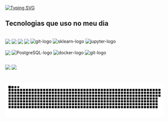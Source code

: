 [![Typing SVG](https://readme-typing-svg.demolab.com?font=Play&vCenter=true&left=true&size=50&pause=1000&color=C8F713&width=1000&height=65&lines=Ol%C3%A1+%2C+eu+me+chamo+Pierre+;Seja+Bem-Vindo+!+👋)](https://git.io/typing-svg)

</div>

## Tecnologias que uso no meu dia
<div align="left"> <br>
  <img align="center" alt-"phtyon-logo" src="https://img.shields.io/badge/Python-FFD43B?style=for-the-badge&logo=python&logoColor=blue"/>
  <img align="center" alt-"java-logo" src="https://img.shields.io/badge/Java-ED8B00?style=for-the-badge&logo=openjdk&logoColor=white"/>
  <img align="center" alt-"springboot-logo" src="https://img.shields.io/badge/Spring%20Boot-6DB33F?style=for-the-badge&logo=springboot&logoColor=white"/>
  <img align="center" alt-"pandas-logo" src="https://img.shields.io/badge/Pandas-2C2D72?style=for-the-badge&logo=pandas&logoColor=white"/>
  <img align="center" alt="git-logo" src="https://img.shields.io/badge/numpy-%23013243.svg?style=for-the-badge&logo=numpy&logoColor=white"/>
  <img align="center" alt="sklearn-logo" src="https://img.shields.io/badge/scikit_learn-F7931E?style=for-the-badge&logo=scikit-learn&logoColor=white"/>
  <img align="center" alt="jupyter-logo" src="https://img.shields.io/badge/Jupyter-F37626?style=for-the-badge&logo=jupyter&logoColor=white"/>
</div>
<div align="left"> <br>
  <img align="center" alt-"mongodb-logo" src="https://img.shields.io/badge/MongoDB-4EA94B?style=for-the-badge&logo=mongodb&logoColor=white"/>
  <img align="center" alt="PostgreSQL-logo" src="https://img.shields.io/badge/PostgreSQL-316192?style=for-the-badge&logo=postgresql&logoColor=white"/>
  <img align="center" alt="docker-logo" src="https://img.shields.io/badge/Docker-2496ED?style=for-the-badge&logo=docker&logoColor=white"/>
  <img align="center" alt="git-logo" src="https://img.shields.io/badge/GIT-E44C30?style=for-the-badge&logo=git&logoColor=white"/>
</div>

## 

<div align="left">
  <img height="160em" src="https://github-readme-stats-pi-liard.vercel.app/api?username=PierreOF&show_icons=true&theme=merko&bg_color=000000"/>
  <img height="160em" src="https://github-readme-stats-pi-liard.vercel.app/api/top-langs/?username=PierreOF&layout=compact&show_icons=true&theme=merko&bg_color=000000"/>
</div>

#
<picture align="center">
  <source media="(prefers-color-scheme: dark)" srcset="https://raw.githubusercontent.com/pierreOF/pierreOF/output/github-contribution-grid-snake-dark.svg">
  <source media="(prefers-color-scheme: light)" srcset="https://raw.githubusercontent.com/pierreOF/pierreOF/output/github-contribution-grid-snake-dark.svg">
  <img align="center" alt="github contribution grid snake animation" src="https://raw.githubusercontent.com/pierreOF/pierreOF/output/github-contribution-grid-snake.svg">
</picture>
